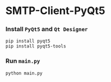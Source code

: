 # SMTP-Client-PyQt5
 
### Install `PyQt5` and `Qt Designer`

```
pip install pyqt5
pip install pyqt5-tools
```
### Run `main.py`

```
python main.py
```

![]()